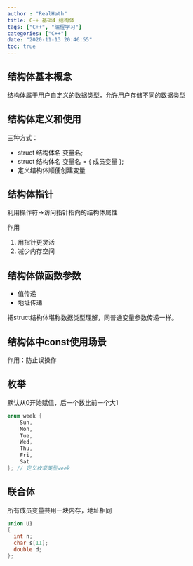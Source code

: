 ```yaml
---
author : "RealHath"
title: C++ 基础4 结构体
tags: ["C++", "编程学习"]
categories: ["C++"]
date: "2020-11-13 20:46:55"
toc: true
---
```



## 结构体基本概念
结构体属于用户自定义的数据类型，允许用户存储不同的数据类型

## 结构体定义和使用
三种方式：
- struct 结构体名 变量名;
- struct 结构体名 变量名 = { 成员变量 };
- 定义结构体顺便创建变量

## 结构体指针
利用操作符->访问指针指向的结构体属性

作用

1. 用指针更灵活
2. 减少内存空间

## 结构体做函数参数
- 值传递
- 地址传递

把struct结构体堪称数据类型理解，同普通变量参数传递一样。

## 结构体中const使用场景
作用：防止误操作

## 枚举
默认从0开始赋值，后一个数比前一个大1

```cpp
enum week {
    Sun, 
    Mon, 
    Tue,
    Wed, 
    Thu,
    Fri, 
    Sat
}; // 定义枚举类型week
```

## 联合体
所有成员变量共用一块内存，地址相同
```cpp
union U1
{
  int n;
  char s[11];
  double d;
};
```